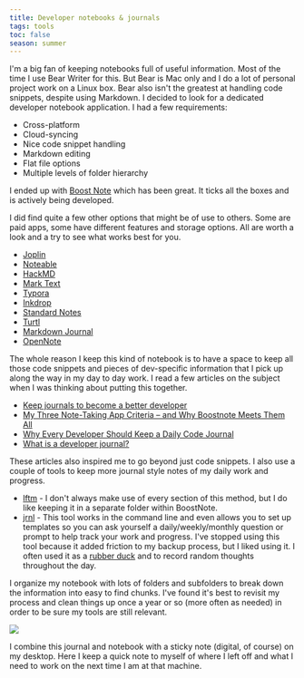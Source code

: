 ```yaml
---
title: Developer notebooks & journals
tags: tools
toc: false
season: summer
---
```

I'm a big fan of keeping notebooks full of useful information. Most of the time I use Bear Writer for this. But Bear is Mac only and I do a lot of personal project work on a Linux box. Bear also isn't the greatest at handling code snippets, despite using Markdown.
I decided to look for a dedicated developer notebook application. I had a few requirements:

- Cross-platform
- Cloud-syncing
- Nice code snippet handling
- Markdown editing
- Flat file options
- Multiple levels of folder hierarchy
  
I ended up with [Boost Note](https://boostnote.io/) which has been great. It ticks all the boxes and is actively being developed.

I did find quite a few other options that might be of use to others. Some are paid apps, some have different features and storage options. All are worth a look and a try to see what works best for you.

- [Joplin](https://joplinapp.org/)
- [Noteable](https://notable.app/)
- [HackMD](https://hackmd.io/)
- [Mark Text](https://marktext.app/)
- [Typora](https://www.typora.io/)
- [Inkdrop](https://www.inkdrop.app/)
- [Standard Notes](https://standardnotes.org/)
- [Turtl](https://turtlapp.com/)
- [Markdown Journal](https://markdownjournal.com/)
- [OpenNote](https://github.com/FoxUSA/OpenNote)
 
The whole reason I keep this kind of notebook is to have a space to keep all those code snippets and pieces of dev-specific information that I pick up along the way in my day to day work. I read a few articles on the subject when I was thinking about putting this together.

- [Keep journals to become a better developer](https://dbader.org/blog/keep-journals-to-become-a-better-developer)
- [My Three Note-Taking App Criteria – and Why Boostnote Meets Them All](https://spin.atomicobject.com/2018/11/11/boostnote-review/)
- [Why Every Developer Should Keep a Daily Code Journal](https://bennettgarner.medium.com/why-every-developer-should-keep-a-daily-code-journal-fb83ab848c6)
- [What is a developer journal?](https://opensource.com/article/19/4/what-developer-journal)
  
These articles also inspired me to go beyond just code snippets. I also use a couple of tools to keep more journal style notes of my daily work and progress.

- [lftm](https://github.com/CoralineAda/lftm) - I don't always make use of every section of this method, but I do like keeping it in a separate folder within BoostNote.
- [jrnl](https://jrnl.sh/) - This tool works in the command line and even allows you to set up templates so you can ask yourself a daily/weekly/monthly question or prompt to help track your work and progress. I've stopped using this tool because it added friction to my backup process, but I liked using it. I often used it as a [rubber duck](https://en.wikipedia.org/wiki/Rubber_duck_debugging) and to record random thoughts throughout the day.
  
I organize my notebook with lots of folders and subfolders to break down the information into easy to find chunks. I've found it's best to revisit my process and clean things up once a year or so (more often as needed) in order to be sure my tools are still relevant.

![](/img/posts/boostnotefolders.png)

I combine this journal and notebook with a sticky note (digital, of course) on my desktop. Here I keep a quick note to myself of where I left off and what I need to work on the next time I am at that machine.